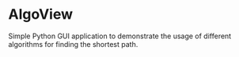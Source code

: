 # AlgoView
Simple Python GUI application to demonstrate the usage of different algorithms for finding the shortest path.
